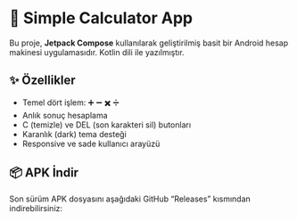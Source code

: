 # 📱 Simple Calculator App

Bu proje, **Jetpack Compose** kullanılarak geliştirilmiş basit bir Android hesap makinesi uygulamasıdır. Kotlin dili ile yazılmıştır.

## ✨ Özellikler
- Temel dört işlem: ➕ ➖ ✖️ ➗  
- Anlık sonuç hesaplama
- C (temizle) ve DEL (son karakteri sil) butonları
- Karanlık (dark) tema desteği
- Responsive ve sade kullanıcı arayüzü

## 📦 APK İndir
Son sürüm APK dosyasını aşağıdaki GitHub “Releases” kısmından indirebilirsiniz:
